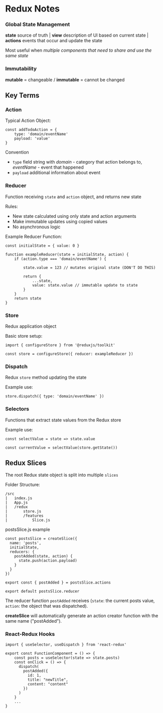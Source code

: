 # Redux Notes

### Global State Management

**state** source of truth | **view** description of UI based on current state | **actions** events that occur and update the state

Most useful when _multiple components that need to share and use the same state_

### Immutability

**mutable** = changeable / **immutable** = cannot be changed

## Key Terms

### Action

Typical Action Object:

```
const addTodoAction = {
    type: 'domain/eventName'
    payload: 'value'
}
```

Convention

- `type` field string with _domain_ - category that action belongs to, _eventName_ - event that happened
- `payload` additional information about event

### Reducer

Function receiving `state` and `action` object, and returns new state

Rules:

- New state calculated using only state and action arguments
- Make immutable updates using copied values
- No asynchronous logic

Example Reducer Function:

```
const initialState = { value: 0 }

function exampleReducer(state = initialState, action) {
    if (action.type === 'domain/eventName') {

        state.value = 123 // mutates original state (DON'T DO THIS)

        return {
            ...state,
            value: state.value // immutable update to state
        }
    }
    return state
}
```

### Store

Redux application object

Basic store setup:

```
import { configureStore } from '@reduxjs/toolkit'

const store = configureStore({ reducer: exampleReducer })

```

### Dispatch

Redux `store` method updating the state

Example use:

```
store.dispatch({ type: 'domain/eventName' })
```

### Selectors

Functions that extract state values from the Redux store

Example use:

```
const selectValue = state => state.value

const currentValue = selectValue(store.getState())
```

## Redux Slices

The root Redux state object is split into multiple `slices`

Folder Structure:

```
/src
|   index.js
|   App.js
|   /redux
|       store.js
|       /features
|           Slice.js
```

postsSlice.js example

```
const postsSlice = createSlice({
  name: 'posts',
  initialState,
  reducers: {
    postAdded(state, action) {
      state.push(action.payload)
    }
  }
})

export const { postAdded } = postsSlice.actions

export default postsSlice.reducer
```

The reducer function `postAdded` receives (`state`: the current posts value, `action`: the object that was dispatched).

**createSlice** will automatically generate an action creator function with the same name ("postAdded").

### React-Redux Hooks

```
import { useSelector, useDispatch } from 'react-redux'

export const FunctionComponent = () => {
    const posts = useSelector(state => state.posts)
    const onClick = () => {
      dispatch(
        postAdded({
          id: 1,
          title: "newTitle",
          content: "content"
        })
      )
    }
    ...
}
```
